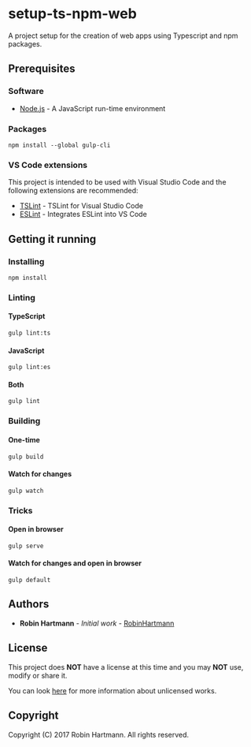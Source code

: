 # setup-ts-npm-web

A project setup for the creation of web apps using Typescript and npm packages.

## Prerequisites

### Software

* [Node.js](https://nodejs.org/en/download/) - A JavaScript run-time environment

### Packages

```node
npm install --global gulp-cli
```

### VS Code extensions

This project is intended to be used with Visual Studio Code and the following extensions are recommended:

* [TSLint](https://marketplace.visualstudio.com/items?itemName=eg2.tslint) - TSLint for Visual Studio Code
* [ESLint](https://marketplace.visualstudio.com/items?itemName=dbaeumer.vscode-eslint) - Integrates ESLint into VS Code

## Getting it running

### Installing

```node
npm install
```

### Linting

#### TypeScript

```node
gulp lint:ts
```

#### JavaScript

```node
gulp lint:es
```

#### Both

```node
gulp lint
```

### Building

#### One-time

```node
gulp build
```

#### Watch for changes

```node
gulp watch
```

### Tricks

#### Open in browser

```node
gulp serve
```

#### Watch for changes and open in browser

```node
gulp default
```

## Authors

* **Robin Hartmann** - *Initial work* - [RobinHartmann](https://github.com/RobinHartmann)

## License

This project does **NOT** have a license at this time and you may **NOT** use, modify or share it.

You can look [here](https://choosealicense.com/no-license/#for-users) for more information about unlicensed works.

## Copyright

Copyright (C) 2017 Robin Hartmann. All rights reserved.
